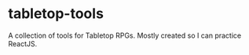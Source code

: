 # tabletop-tools
A collection of tools for Tabletop RPGs. Mostly created so I can practice ReactJS.
